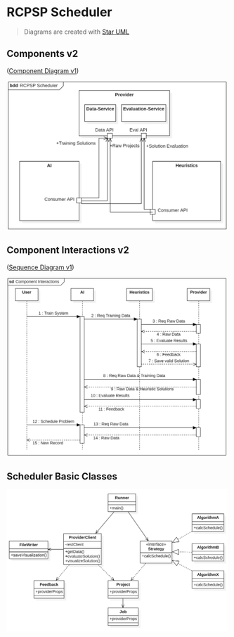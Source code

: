 # RCPSP Scheduler

> Diagrams are created with [Star UML](https://staruml.io/download)

## Components v2

([Component Diagram v1](component-structure.png))

![bdd](component-structure-v2.png)

## Component Interactions v2

([Sequence Diagram v1](component-interactions.png))

![sd](component-interactions-v2.png)

## Scheduler Basic Classes

![classes](scheduler-classes.png)
